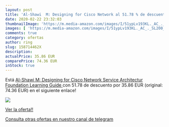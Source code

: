 ```yaml
---
layout: post
title: 'Al-Shawi  M: Designing for Cisco Network al 51.78 % de descuento'
date: 2020-02-22 23:32:03
thumbnailImage: 'https://m.media-amazon.com/images/I/51ypLv193KL._AC_._SL200_.jpg'
images: [ 'https://m.media-amazon.com/images/I/51ypLv193KL._AC_._SL200_.jpg' ]
comments: true
category: ofertas
author: ring
slug: 158714462X
description:
actualPrice: 35.86 EUR
comparePrice: 74.36 EUR
inStock: true
---
```


Está [Al-Shawi  M: Designing for Cisco Network Service Architectur  Foundation Learning Guide ](https://www.amazon.com/dp/158714462X/?tag=redken08-20) con 51.78 de descuento por 35.86 EUR (original: 74.36 EUR) en el siguiente enlace!

[![](https://m.media-amazon.com/images/I/51ypLv193KL._AC_._SL200_.jpg)](https://www.amazon.com/dp/158714462X/?tag=redken08-20)

[Ver la oferta!!](https://www.amazon.com/dp/158714462X/?tag=redken08-20)

[Consulta otras ofertas en nuestro canal de telegram](https://t.me/s/ofertas25)
